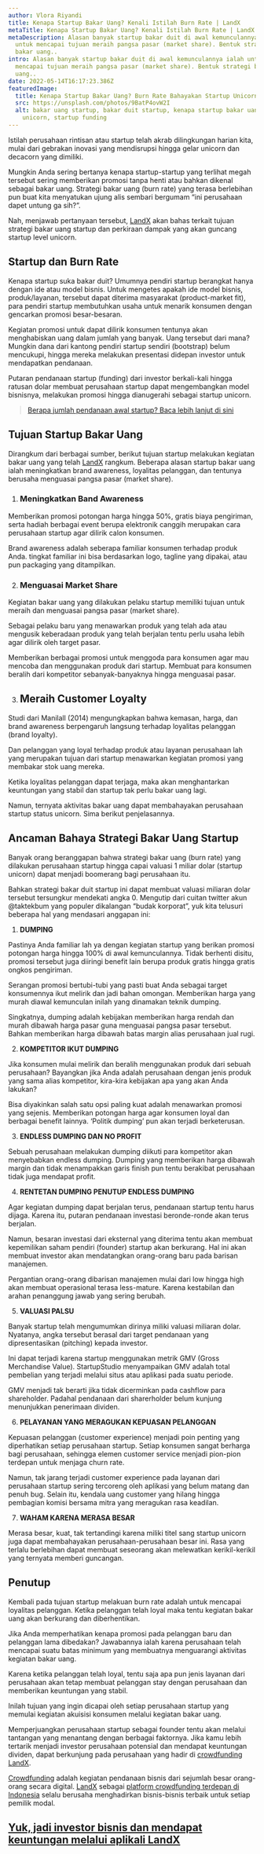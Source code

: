 ```yaml
---
author: Vlora Riyandi
title: Kenapa Startup Bakar Uang? Kenali Istilah Burn Rate | LandX
metaTitle: Kenapa Startup Bakar Uang? Kenali Istilah Burn Rate | LandX
metaDescription: Alasan banyak startup bakar duit di awal kemunculannya ialah
  untuk mencapai tujuan meraih pangsa pasar (market share). Bentuk strategi
  bakar uang..
intro: Alasan banyak startup bakar duit di awal kemunculannya ialah untuk
  mencapai tujuan meraih pangsa pasar (market share). Bentuk strategi bakar
  uang..
date: 2022-05-14T16:17:23.386Z
featuredImage:
  title: Kenapa Startup Bakar Uang? Burn Rate Bahayakan Startup Unicorn
  src: https://unsplash.com/photos/9BatP4ovW2I
  alt: bakar uang startup, bakar duit startup, kenapa startup bakar uang, startup
    unicorn, startup funding
---
```

Istilah perusahaan rintisan atau startup telah akrab dilingkungan harian kita, mulai dari gebrakan inovasi yang mendisrupsi hingga gelar unicorn dan decacorn yang dimiliki. 

Mungkin Anda sering bertanya kenapa startup-startup yang terlihat megah tersebut sering memberikan promosi tanpa henti atau bahkan dikenal sebagai bakar uang. Strategi bakar uang (burn rate) yang terasa berlebihan pun buat kita menyatukan ujung alis sembari bergumam “ini perusahaan dapet untung ga sih?”.

Nah, menjawab pertanyaan tersebut, [LandX](https://www.landx.id/) akan bahas terkait tujuan strategi bakar uang startup dan perkiraan dampak yang akan guncang startup level unicorn.

## Startup dan Burn Rate

Kenapa startup suka bakar duit? Umumnya pendiri startup berangkat hanya dengan ide atau model bisnis. Untuk mengetes apakah ide model bisnis, produk/layanan, tersebut dapat diterima masyarakat (product-market fit), para pendiri startup membutuhkan usaha untuk menarik konsumen dengan gencarkan promosi besar-besaran.

Kegiatan promosi untuk dapat dilirik konsumen tentunya akan menghabiskan uang dalam jumlah yang banyak. Uang tersebut dari mana? Mungkin dana dari kantong pendiri startup sendiri (bootstrap) belum mencukupi, hingga mereka melakukan presentasi didepan investor untuk mendapatkan pendanaan.

Putaran pendanaan startup (funding) dari investor berkali-kali hingga ratusan dolar membuat perusahaan startup dapat mengembangkan model bisnisnya, melakukan promosi hingga dianugerahi sebagai startup unicorn.

> [Berapa jumlah pendanaan awal startup? Baca lebih lanjut di sini](https://landx.id/blog/mengenal-tahapan-pendanaan-startup-berapa-nilai-seed-funding-landx/)

## Tujuan Startup Bakar Uang

Dirangkum dari berbagai sumber, berikut tujuan startup melakukan kegiatan bakar uang yang telah [LandX](https://www.landx.id/) rangkum. Beberapa alasan startup bakar uang ialah meningkatkan brand awareness, loyalitas pelanggan, dan tentunya berusaha menguasai pangsa pasar (market share).

1. ### Meningkatkan Band Awareness

Memberikan promosi potongan harga hingga 50%, gratis biaya pengiriman, serta hadiah berbagai event berupa elektronik canggih merupakan cara perusahaan startup agar dilirik calon konsumen.

Brand awareness adalah seberapa familiar konsumen terhadap produk Anda. tingkat familiar ini bisa berdasarkan logo, tagline yang dipakai, atau pun packaging yang ditampilkan.

2. ### Menguasai Market Share 

Kegiatan bakar uang yang dilakukan pelaku startup memiliki tujuan untuk meraih dan menguasai pangsa pasar (market share). 

Sebagai pelaku baru yang menawarkan produk yang telah ada atau mengusik keberadaan produk yang telah berjalan tentu perlu usaha lebih agar dilirik oleh target pasar.

Memberikan berbagai promosi untuk menggoda para konsumen agar mau mencoba dan menggunakan produk dari startup. Membuat para konsumen beralih dari kompetitor sebanyak-banyaknya hingga menguasai pasar. 

3. ## Meraih Customer Loyalty

Studi dari Manilall (2014) mengungkapkan bahwa kemasan, harga, dan brand awareness berpengaruh langsung terhadap loyalitas pelanggan (brand loyalty). 

Dan pelanggan yang loyal terhadap produk atau layanan perusahaan lah yang merupakan tujuan dari startup menawarkan kegiatan promosi yang membakar stok uang mereka.

Ketika loyalitas pelanggan dapat terjaga, maka akan menghantarkan keuntungan yang stabil dan startup tak perlu bakar uang lagi.

Namun, ternyata aktivitas bakar uang dapat membahayakan perusahaan startup status unicorn. Sima berikut penjelasannya.

## Ancaman Bahaya Strategi Bakar Uang Startup 

Banyak orang beranggapan bahwa strategi bakar uang (burn rate) yang dilakukan perusahaan startup hingga capai valuasi 1 miliar dolar (startup unicorn) dapat menjadi boomerang bagi perusahaan itu.

Bahkan strategi bakar duit startup ini dapat membuat valuasi miliaran dolar tersebut tersungkur mendekati angka 0. Mengutip dari cuitan twitter akun @taktekbum yang populer dikalangan “budak korporat”, yuk kita telusuri beberapa hal yang mendasari anggapan ini:

1. **DUMPING**

Pastinya Anda familiar lah ya dengan kegiatan startup yang berikan promosi potongan harga hingga 100% di awal kemunculannya. Tidak berhenti disitu, promosi tersebut juga diiringi benefit lain berupa produk gratis hingga gratis ongkos pengiriman.

Serangan promosi bertubi-tubi yang pasti buat Anda sebagai target konsumennya ikut melirik dan jadi bahan omongan. Memberikan harga yang murah diawal kemunculan inilah yang dinamakan teknik dumping.

Singkatnya, dumping adalah kebijakan memberikan harga rendah dan murah dibawah harga pasar guna menguasai pangsa pasar tersebut. Bahkan memberikan harga dibawah batas margin alias perusahaan jual rugi.

2. **KOMPETITOR IKUT DUMPING**

Jika konsumen mulai melirik dan beralih menggunakan produk dari sebuah perusahaan? Bayangkan jika Anda adalah perusahaan dengan jenis produk yang sama alias kompetitor, kira-kira kebijakan apa yang akan Anda lakukan?

Bisa diyakinkan salah satu opsi paling kuat adalah menawarkan promosi yang sejenis. Memberikan potongan harga agar konsumen loyal dan berbagai benefit lainnya. ‘Politik dumping’ pun akan terjadi berketerusan.

3. **ENDLESS DUMPING DAN NO PROFIT**

Sebuah perusahaan melakukan dumping diikuti para kompetitor akan menyebabkan endless dumping. Dumping yang memberikan harga dibawah margin dan tidak menampakkan garis finish pun tentu berakibat perusahaan tidak juga mendapat profit.

4. **RENTETAN DUMPING PENUTUP ENDLESS DUMPING**

Agar kegiatan dumping dapat berjalan terus, pendanaan startup tentu harus dijaga. Karena itu, putaran pendanaan investasi beronde-ronde akan terus berjalan. 

Namun, besaran investasi dari eksternal yang diterima tentu akan membuat kepemilikan saham pendiri (founder) startup akan berkurang. Hal ini akan membuat investor akan mendatangkan orang-orang baru pada barisan manajemen.

Pergantian orang-orang dibarisan manajemen mulai dari low hingga high akan membuat operasional terasa less-mature. Karena kestabilan dan arahan penanggung jawab yang sering berubah.

5. **VALUASI PALSU**

Banyak startup telah mengumumkan dirinya miliki valuasi miliaran dolar. Nyatanya, angka tersebut berasal dari target pendanaan yang dipresentasikan (pitching) kepada investor. 

Ini dapat terjadi karena startup menggunakan metrik GMV (Gross Merchandise Value). StartupStudio menyampaikan GMV adalah total pembelian yang terjadi melalui situs atau aplikasi pada suatu periode.

GMV menjadi tak berarti jika tidak dicerminkan pada cashflow para shareholder. Padahal pendanaan dari sharerholder belum kunjung menunjukkan penerimaan dividen.

6. **PELAYANAN YANG MERAGUKAN KEPUASAN PELANGGAN**

Kepuasan pelanggan (customer experience) menjadi poin penting yang diperhatikan setiap perusahaan startup. Setiap konsumen sangat berharga bagi perusahaan, sehingga elemen customer service menjadi pion-pion terdepan untuk menjaga churn rate.

Namun, tak jarang terjadi customer experience pada layanan dari perusahaan startup sering tercoreng oleh aplikasi yang belum matang dan penuh bug. Selain itu, kendala uang customer yang hilang hingga pembagian komisi bersama mitra yang meragukan rasa keadilan.

7. **WAHAM KARENA MERASA BESAR**

Merasa besar, kuat, tak tertandingi karena miliki titel sang startup unicorn juga dapat membahayakan perusahaan-perusahaan besar ini. Rasa yang terlalu berlebihan dapat membuat seseorang akan melewatkan kerikil-kerikil yang ternyata memberi guncangan.

## Penutup

Kembali pada tujuan startup melakuan burn rate adalah untuk mencapai loyalitas pelanggan. Ketika pelanggan telah loyal maka tentu kegiatan bakar uang akan berkurang dan diberhentikan.

Jika Anda memperhatikan kenapa promosi pada pelanggan baru dan pelanggan lama dibedakan? Jawabannya ialah karena perusahaan telah mencapai suatu batas minimum yang membuatnya menguarangi aktivitas kegiatan bakar uang. 

Karena ketika pelanggan telah loyal, tentu saja apa pun jenis layanan dari perusahaan akan tetap membuat pelanggan stay dengan perusahaan dan memberikan keuntungan yang stabil. 

Inilah tujuan yang ingin dicapai oleh setiap perusahaan startup yang memulai kegiatan akuisisi konsumen melalui kegiatan bakar uang.

Memperjuangkan perusahaan startup sebagai founder tentu akan melalui tantangan yang menantang dengan berbagai faktornya. Jika kamu lebih tertarik menjadi investor perusahaan potensial dan mendapat keuntungan dividen, dapat berkunjung pada perusahaan yang hadir di [crowdfunding LandX](https://www.landx.id/).

[Crowdfunding](https://www.landx.id/) adalah kegiatan pendanaan bisnis dari sejumlah besar orang-orang secara digital. [LandX](https://www.landx.id/) sebagai [platform crowdfunding terdepan di Indonesia](https://www.landx.id/) selalu berusaha menghadirkan bisnis-bisnis terbaik untuk setiap pemilik modal.

## [Yuk, jadi investor bisnis dan mendapat keuntungan melalui aplikali LandX](https://www.landx.id/)